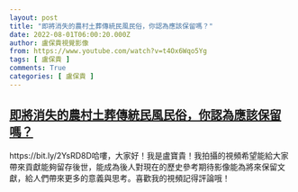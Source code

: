 ```yaml
---
layout: post
title: "即將消失的農村土葬傳統民風民俗，你認為應該保留嗎？"
date: 2022-08-01T06:00:20.000Z
author: 盧保貴視覺影像
from: https://www.youtube.com/watch?v=t4Ox6Wqo5Yg
tags: [ 盧保貴 ]
comments: True
categories: [ 盧保貴 ]
---
```

<!--1659333620000-->
[即將消失的農村土葬傳統民風民俗，你認為應該保留嗎？](https://www.youtube.com/watch?v=t4Ox6Wqo5Yg)
------

<div>
https://bit.ly/2YsRD8D哈嘍，大家好！我是盧寶貴！我拍攝的視頻希望能給大家帶來貢獻能夠留存後世，能成為後人對現在的歷史參考期待影像能為將來保留文獻，給人們帶來更多的意義與思考。喜歡我的視頻記得評論哦！
</div>
